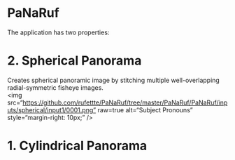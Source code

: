 # PaNaRuf
The application has two properties:


# 2. Spherical Panorama
  Creates spherical panoramic image by stitching multiple well-overlapping radial-symmetric fisheye images. \
  <img
src=“https://github.com/rufettte/PaNaRuf/tree/master/PaNaRuf/PaNaRuf/inputs/spherical/input1/0001.png”
raw=true
alt=“Subject Pronouns”
style=“margin-right: 10px;”
/>
# 1. Cylindrical Panorama
     
